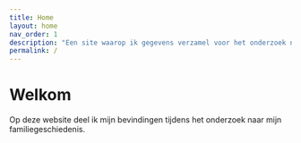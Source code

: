```yaml
---
title: Home
layout: home
nav_order: 1
description: "Een site waarop ik gegevens verzamel voor het onderzoek naar mijn familiegeschiedenis"
permalink: /
---
```


# Welkom 

Op deze website deel ik mijn bevindingen tijdens het onderzoek naar mijn familiegeschiedenis.